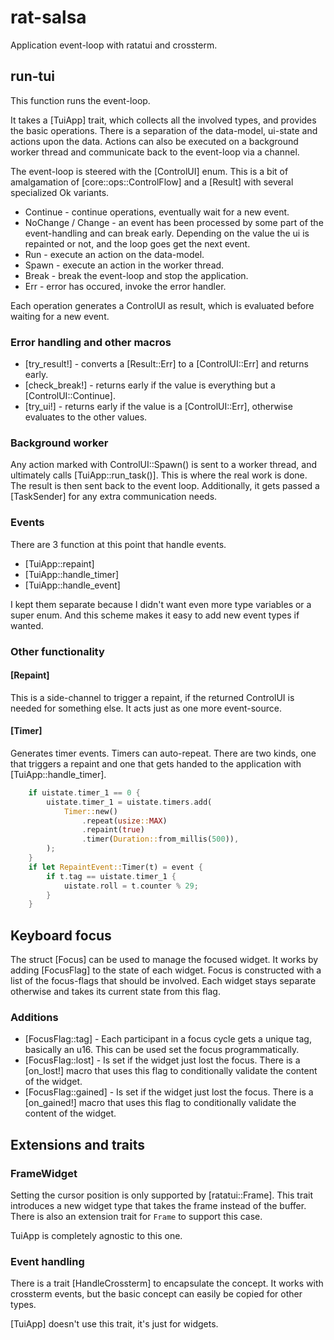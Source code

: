 # rat-salsa

Application event-loop with ratatui and crossterm.

## run-tui

This function runs the event-loop.

It takes a [TuiApp] trait, which collects all the involved types, and provides
the basic operations. There is a separation of the data-model, ui-state and
actions upon the data. Actions can also be executed on a background worker thread
and communicate back to the event-loop via a channel.

The event-loop is steered with the [ControlUI] enum. This is a bit of amalgamation
of [core::ops::ControlFlow] and a [Result] with several specialized Ok variants.

* Continue - continue operations, eventually wait for a new event.
* NoChange / Change - an event has been processed by some part of the
  event-handling and can break early. Depending on the value the ui is
  repainted or not, and the loop goes get the next event.
* Run - execute an action on the data-model.
* Spawn - execute an action in the worker thread.
* Break - break the event-loop and stop the application.
* Err - error has occured, invoke the error handler.

Each operation generates a ControlUI as result, which is evaluated before
waiting for a new event.

### Error handling and other macros

* [try_result!] - converts a [Result::Err] to a [ControlUI::Err] and returns early.
* [check_break!] - returns early if the value is everything but a [ControlUI::Continue].
* [try_ui!] - returns early if the value is a [ControlUI::Err], otherwise evaluates to the other values.

### Background worker

Any action marked with ControlUI::Spawn() is sent to a worker thread, and ultimately calls
[TuiApp::run_task()]. This is where the real work is done. The result is then sent back to 
the event loop. Additionally, it gets passed a [TaskSender] for any extra communication needs.

### Events

There are 3 function at this point that handle events.

* [TuiApp::repaint]
* [TuiApp::handle_timer]
* [TuiApp::handle_event]

I kept them separate because I didn't want even more type variables or a super
enum. And this scheme makes it easy to add new event types if wanted. 

### Other functionality

#### [Repaint]

This is a side-channel to trigger a repaint, if the returned ControlUI is needed
for something else. It acts just as one more event-source. 

#### [Timer]

Generates timer events. Timers can auto-repeat. There are two kinds, one that
triggers a repaint and one that gets handed to the application with [TuiApp::handle_timer].

```rust ignore
    if uistate.timer_1 == 0 {
        uistate.timer_1 = uistate.timers.add(
            Timer::new()
                .repeat(usize::MAX)
                .repaint(true)
                .timer(Duration::from_millis(500)),
        );
    }
    if let RepaintEvent::Timer(t) = event {
        if t.tag == uistate.timer_1 {
            uistate.roll = t.counter % 29;
        }
    }
```

## Keyboard focus
 
The struct [Focus] can be used to manage the focused widget. It works by adding
[FocusFlag] to the state of each widget. Focus is constructed with a list of
the focus-flags that should be involved. Each widget stays separate otherwise and takes
its current state from this flag.

### Additions

* [FocusFlag::tag] - Each participant in a focus cycle gets a unique tag, basically an u16.
  This can be used set the focus programmatically.
* [FocusFlag::lost] - Is set if the widget just lost the focus. There is a [on_lost!] macro that
  uses this flag to conditionally validate the content of the widget.
* [FocusFlag::gained] - Is set if the widget just lost the focus. There is a [on_gained!] macro that
  uses this flag to conditionally validate the content of the widget.

## Extensions and traits

### FrameWidget

Setting the cursor position is only supported by [ratatui::Frame]. This trait introduces
a new widget type that takes the frame instead of the buffer. There is also an extension trait
for `Frame` to support this case.

TuiApp is completely agnostic to this one.

### Event handling

There is a trait [HandleCrossterm] to encapsulate the concept. It works with crossterm events,
but the basic concept can easily be copied for other types.

[TuiApp] doesn't use this trait, it's just for widgets.


